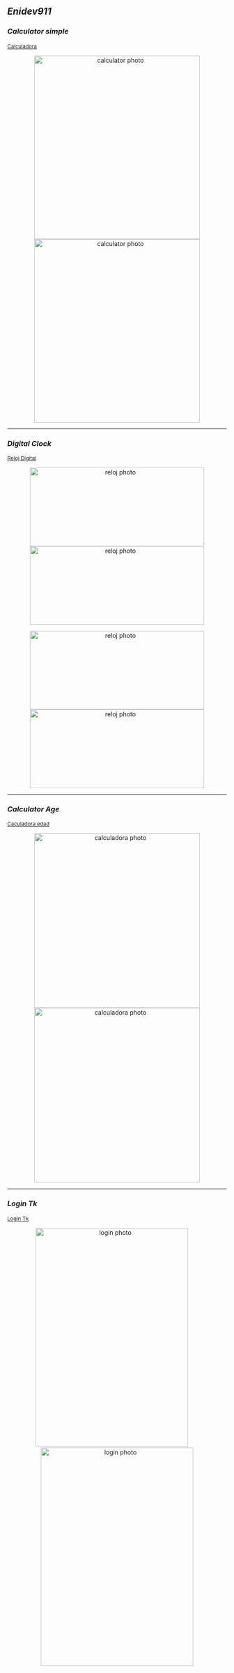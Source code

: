 ## *Enidev911*


### *Calculator simple*
<p style="font-size:12;">
  <a href="./Calculator">Calculadora</a>
</p>

<p align="center">
  <img src="img/calculator_01.png" alt="calculator photo" width="380" height="420"/>
  <img src="img/calculator_02.png" alt="calculator photo" width="380" height="420"/>
</p>

---


### *Digital Clock*
<p style="font-size:12;">
  <a href="./Reloj_Digital">Reloj Digital</a>
</p>

<p align="center">
  <img src="img/reloj_01.png" alt="reloj photo" width="400" height="180"/>
  <img src="img/reloj_02.png" alt="reloj photo" width="400" height="180"/>
</p>

<p align="center">
  <img src="img/reloj_03.png" alt="reloj photo" width="400" height="180"/>
  <img src="img/reloj_04.png" alt="reloj photo" width="400" height="180"/>
</p>

---

### *Calculator Age*
<p style="font-size:12;">
  <a href="./calculator_age">Caculadora edad</a>
</p>

<p align="center">
  <img src="img/calculator_age_01.png" alt="calculadora photo" width="380" height="400"/>
  <img src="img/calculator_age_02.png" alt="calculadora photo" width="380" height="400"/>
</p>

---

### *Login Tk*
<p style="font-size:12;">
  <a href="#">Login Tk</a>
</p>

<p align="center">
  <img src="img/login_02.png" alt="login photo" width="350" height="500"/>
   &nbsp;&nbsp;&nbsp;&nbsp;&nbsp;
  <img src="img/login_01.png" alt="login photo" width="350" height="500"/>
</p>
